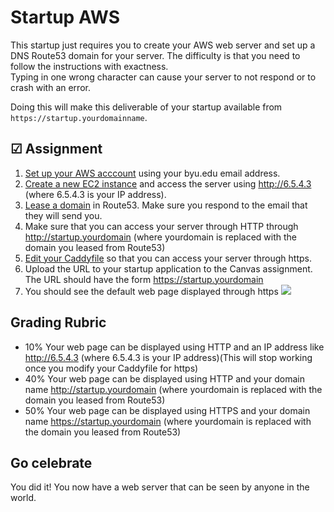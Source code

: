 # Startup AWS

This startup just requires you to create your AWS web server and set up a DNS Route53 domain for your server.
The difficulty is that you need to follow the instructions with exactness.  
Typing in one wrong character can cause your server to not respond or to crash with an error.

Doing this will make this deliverable of your startup available from `https://startup.yourdomainname`.

## ☑ Assignment

1. [Set up your AWS acccount](../essentials/awsAccount/awsAccount_md) using your byu.edu email address. 
1. [Create a new EC2 instance](../webServers/amazonWebServicesEc2/amazonWebServicesEc2_md) and access the server using http://6.5.4.3 (where 6.5.4.3 is your IP address).
1. [Lease a domain](../webServers/amazonWebServicesRoute53/amazonWebServicesRoute53_md) in Route53.  Make sure you respond to the email that they will send you.
1. Make sure that you can access your server through HTTP through http://startup.yourdomain (where yourdomain is replaced with the domain you leased from Route53)
1. [Edit your Caddyfile](../webServers/https/https_md) so that you can access your server through https.
1. Upload the URL to your startup application to the Canvas assignment.  The URL should have the form https://startup.yourdomain
1. You should see the default web page displayed through https
![](../webServers/https/webServerBrowserSecure.png)

## Grading Rubric
  - 10% Your web page can be displayed using HTTP and an IP address like http://6.5.4.3 (where 6.5.4.3 is your IP address)(This will stop working once you modify your Caddyfile for https)
  - 40% Your web page can be displayed using HTTP and your domain name http://startup.yourdomain (where yourdomain is replaced with the domain you leased from Route53)
  - 50% Your web page can be displayed using HTTPS and your domain name https://startup.yourdomain (where yourdomain is replaced with the domain you leased from Route53)

## Go celebrate

You did it! You now have a web server that can be seen by anyone in the world.

